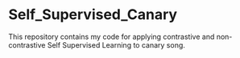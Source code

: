 # Self_Supervised_Canary

This repository contains my code for applying contrastive and non-contrastive Self Supervised Learning to canary song. 
